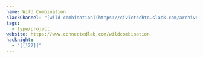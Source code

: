 ```yaml
---
name: Wild Combination
slackChannel: "[wild-combination](https://civictechto.slack.com/archives/C5W9G5ELV)"
tags:
  - type/project
website: https://www.connectedlab.com/wildcombination
hacknight:
  - "[[122]]"
---
```

